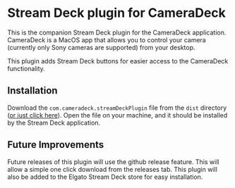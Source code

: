 # Stream Deck plugin for CameraDeck

This is the companion Stream Deck plugin for the CameraDeck application. CameraDeck is a MacOS app that allows you to control your camera (currently only Sony cameras are supported) from your desktop.

This plugin adds Stream Deck buttons for easier access to the CameraDeck functionality.

## Installation

Download the `com.cameradeck.streamDeckPlugin` file from the `dist` directory ([or just click here](https://github.com/gmorse81/cameradeck-streamdeck/blob/main/dist/com.cameradeck.streamDeckPlugin?raw=true)). Open the file on your machine, and it should be installed by the Stream Deck application.

## Future Improvements

Future releases of this plugin will use the github release feature. This will allow a simple one click download from the releases tab. This plugin will also be added to the Elgato Stream Deck store for easy installation.
